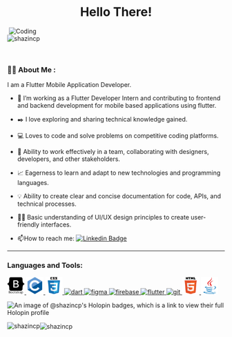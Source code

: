 <h1 align="center">Hello There!</h1>
<img align="right" alt="Coding" width="500" src="https://camo.githubusercontent.com/cae12fddd9d6982901d82580bdf321d81fb299141098ca1c2d4891870827bf17/68747470733a2f2f6d69726f2e6d656469756d2e636f6d2f6d61782f313336302f302a37513379765349765f7430696f4a2d5a2e676966">

<p align="left"> <img src="https://komarev.com/ghpvc/?username=shazincp&label=Profile%20views&color=0e75b6&style=flat" alt="shazincp" /> </p>

<p align="left"> <a href="https://twitter.com/" target="blank"><img src="https://img.shields.io/twitter/follow/?logo=twitter&style=for-the-badge" alt="" /></a> </p>

### :man_technologist: About Me :
I am a Flutter Mobile Application Developer.
- :iphone: I’m working as a Flutter Developer Intern and contributing to frontend and backend development for mobile based applications using flutter.

- :black_nib: I love exploring and sharing technical knowledge gained.

- :computer: Loves to code and solve problems on competitive coding platforms.

- 👬 Ability to work effectively in a team, collaborating with designers, developers, and other stakeholders.

- 📈 Eagerness to learn and adapt to new technologies and programming languages.

- 💡 Ability to create clear and concise documentation for code, APIs, and technical processes.

- 👨‍🦱 Basic understanding of UI/UX design principles to create user-friendly interfaces.

- :mailbox:How to reach me: [![Linkedin Badge](https://img.shields.io/badge/-linkedin-blue)](https://www.linkedin.com/in/shazin-muhammed-5a6298268/)
---

<h3 align="left">Languages and Tools:</h3>
<p align="left"> <a href="https://getbootstrap.com" target="_blank" rel="noreferrer"> <img src="https://raw.githubusercontent.com/devicons/devicon/master/icons/bootstrap/bootstrap-plain-wordmark.svg" alt="bootstrap" width="40" height="40"/> </a> <a href="https://www.cprogramming.com/" target="_blank" rel="noreferrer"> <img src="https://raw.githubusercontent.com/devicons/devicon/master/icons/c/c-original.svg" alt="c" width="40" height="40"/> </a> <a href="https://www.w3schools.com/css/" target="_blank" rel="noreferrer"> <img src="https://raw.githubusercontent.com/devicons/devicon/master/icons/css3/css3-original-wordmark.svg" alt="css3" width="40" height="40"/> </a> <a href="https://dart.dev" target="_blank" rel="noreferrer"> <img src="https://www.vectorlogo.zone/logos/dartlang/dartlang-icon.svg" alt="dart" width="40" height="40"/> </a> <a href="https://www.figma.com/" target="_blank" rel="noreferrer"> <img src="https://www.vectorlogo.zone/logos/figma/figma-icon.svg" alt="figma" width="40" height="40"/> </a> <a href="https://firebase.google.com/" target="_blank" rel="noreferrer"> <img src="https://www.vectorlogo.zone/logos/firebase/firebase-icon.svg" alt="firebase" width="40" height="40"/> </a> <a href="https://flutter.dev" target="_blank" rel="noreferrer"> <img src="https://www.vectorlogo.zone/logos/flutterio/flutterio-icon.svg" alt="flutter" width="40" height="40"/> </a> <a href="https://git-scm.com/" target="_blank" rel="noreferrer"> <img src="https://www.vectorlogo.zone/logos/git-scm/git-scm-icon.svg" alt="git" width="40" height="40"/> </a> <a href="https://www.w3.org/html/" target="_blank" rel="noreferrer"> <img src="https://raw.githubusercontent.com/devicons/devicon/master/icons/html5/html5-original-wordmark.svg" alt="html5" width="40" height="40"/> </a> <a href="https://www.java.com" target="_blank" rel="noreferrer"> <img src="https://raw.githubusercontent.com/devicons/devicon/master/icons/java/java-original.svg" alt="java" width="40" height="40"/> </a> </p>

![An image of @shazincp's Holopin badges, which is a link to view their full Holopin profile](https://holopin.me/shazincp)


<p><img align="left" src="https://github-readme-stats.vercel.app/api/top-langs?username=shazincp&show_icons=true&locale=en&layout=compact" alt="shazincp" /></p>


<p><img align="center" src="https://github-readme-streak-stats.herokuapp.com/?user=shazincp&" alt="shazincp" /></p>
